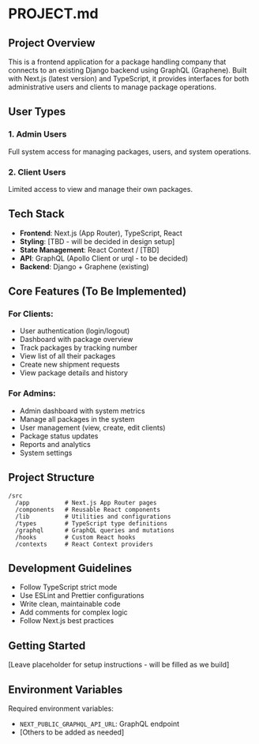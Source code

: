 # PROJECT.md

## Project Overview

This is a frontend application for a package handling company that connects to an existing Django backend using GraphQL (Graphene). Built with Next.js (latest version) and TypeScript, it provides interfaces for both administrative users and clients to manage package operations.

## User Types

### 1. Admin Users

Full system access for managing packages, users, and system operations.

### 2. Client Users

Limited access to view and manage their own packages.

## Tech Stack

- **Frontend**: Next.js (App Router), TypeScript, React
- **Styling**: [TBD - will be decided in design setup]
- **State Management**: React Context / [TBD]
- **API**: GraphQL (Apollo Client or urql - to be decided)
- **Backend**: Django + Graphene (existing)

## Core Features (To Be Implemented)

### For Clients:

- User authentication (login/logout)
- Dashboard with package overview
- Track packages by tracking number
- View list of all their packages
- Create new shipment requests
- View package details and history

### For Admins:

- Admin dashboard with system metrics
- Manage all packages in the system
- User management (view, create, edit clients)
- Package status updates
- Reports and analytics
- System settings

## Project Structure

```
/src
  /app          # Next.js App Router pages
  /components   # Reusable React components
  /lib          # Utilities and configurations
  /types        # TypeScript type definitions
  /graphql      # GraphQL queries and mutations
  /hooks        # Custom React hooks
  /contexts     # React Context providers
```

## Development Guidelines

- Follow TypeScript strict mode
- Use ESLint and Prettier configurations
- Write clean, maintainable code
- Add comments for complex logic
- Follow Next.js best practices

## Getting Started

[Leave placeholder for setup instructions - will be filled as we build]

## Environment Variables

Required environment variables:

- `NEXT_PUBLIC_GRAPHQL_API_URL`: GraphQL endpoint
- [Others to be added as needed]
